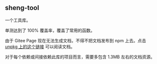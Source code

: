 ## sheng-tool

一个工具库。

单测达到了 100% 覆盖率，覆盖了常用的函数。

由于 Gitee Page 现在无法生成文档，不得不把文档发布到 npm 上去。点击 [unpkg 上的这个链接](https://unpkg.com/sheng-tool/docs/index.html) 可以阅读文档。

对于每个依赖或间接依赖此库的项目而言，需要多包含 1.3MB 左右的文档资源。
